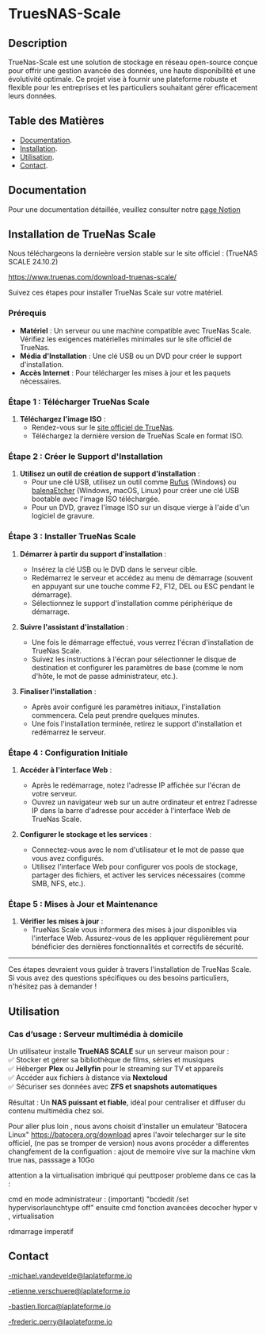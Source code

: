 # TruesNAS-Scale

## Description

TrueNas-Scale est une solution de stockage en réseau open-source conçue pour offrir une gestion avancée des données, une haute disponibilité et une évolutivité optimale. Ce projet vise à fournir une plateforme robuste et flexible pour les entreprises et les particuliers souhaitant gérer efficacement leurs données.

## Table des Matières

- [Documentation](#documentation).
- [Installation](#installation).
- [Utilisation](#utilisation).
- [Contact](#contact).

## Documentation

Pour une documentation détaillée, veuillez consulter notre [page Notion](https://drive.google.com/file/d/1MzYY7SDqee51eFPt1YgNQkfK2pvCUNlh/view?usp=sharing)

## Installation de TrueNas Scale

Nous téléchargeons la dernieère version stable sur le site officiel :  (TrueNAS SCALE 24.10.2)

https://www.truenas.com/download-truenas-scale/

Suivez ces étapes pour installer TrueNas Scale sur votre matériel.

### Prérequis

- **Matériel** : Un serveur ou une machine compatible avec TrueNas Scale. Vérifiez les exigences matérielles minimales sur le site officiel de TrueNas.
- **Média d'Installation** : Une clé USB ou un DVD pour créer le support d'installation.
- **Accès Internet** : Pour télécharger les mises à jour et les paquets nécessaires.

### Étape 1 : Télécharger TrueNas Scale

1. **Téléchargez l'image ISO** :
   - Rendez-vous sur le [site officiel de TrueNas](https://www.truenas.com/truenas-scale/).
   - Téléchargez la dernière version de TrueNas Scale en format ISO.

### Étape 2 : Créer le Support d'Installation

1. **Utilisez un outil de création de support d'installation** :
   - Pour une clé USB, utilisez un outil comme [Rufus](https://rufus.ie/) (Windows) ou [balenaEtcher](https://www.balena.io/etcher/) (Windows, macOS, Linux) pour créer une clé USB bootable avec l'image ISO téléchargée.
   - Pour un DVD, gravez l'image ISO sur un disque vierge à l'aide d'un logiciel de gravure.

### Étape 3 : Installer TrueNas Scale

1. **Démarrer à partir du support d'installation** :
   - Insérez la clé USB ou le DVD dans le serveur cible.
   - Redémarrez le serveur et accédez au menu de démarrage (souvent en appuyant sur une touche comme F2, F12, DEL ou ESC pendant le démarrage).
   - Sélectionnez le support d'installation comme périphérique de démarrage.

2. **Suivre l'assistant d'installation** :
   - Une fois le démarrage effectué, vous verrez l'écran d'installation de TrueNas Scale.
   - Suivez les instructions à l'écran pour sélectionner le disque de destination et configurer les paramètres de base (comme le nom d'hôte, le mot de passe administrateur, etc.).

3. **Finaliser l'installation** :
   - Après avoir configuré les paramètres initiaux, l'installation commencera. Cela peut prendre quelques minutes.
   - Une fois l'installation terminée, retirez le support d'installation et redémarrez le serveur.

### Étape 4 : Configuration Initiale

1. **Accéder à l'interface Web** :
   - Après le redémarrage, notez l'adresse IP affichée sur l'écran de votre serveur.
   - Ouvrez un navigateur web sur un autre ordinateur et entrez l'adresse IP dans la barre d'adresse pour accéder à l'interface Web de TrueNas Scale.

2. **Configurer le stockage et les services** :
   - Connectez-vous avec le nom d'utilisateur et le mot de passe que vous avez configurés.
   - Utilisez l'interface Web pour configurer vos pools de stockage, partager des fichiers, et activer les services nécessaires (comme SMB, NFS, etc.).

### Étape 5 : Mises à Jour et Maintenance

1. **Vérifier les mises à jour** :
   - TrueNas Scale vous informera des mises à jour disponibles via l'interface Web. Assurez-vous de les appliquer régulièrement pour bénéficier des dernières fonctionnalités et correctifs de sécurité.

---

Ces étapes devraient vous guider à travers l'installation de TrueNas Scale. Si vous avez des questions spécifiques ou des besoins particuliers, n'hésitez pas à demander !

## Utilisation

### **Cas d’usage : Serveur multimédia à domicile**  

Un utilisateur installe **TrueNAS SCALE** sur un serveur maison pour :  
✅ Stocker et gérer sa bibliothèque de films, séries et musiques  
✅ Héberger **Plex** ou **Jellyfin** pour le streaming sur TV et appareils  
✅ Accéder aux fichiers à distance via **Nextcloud**  
✅ Sécuriser ses données avec **ZFS et snapshots automatiques**  

Résultat : Un **NAS puissant et fiable**, idéal pour centraliser et diffuser du contenu multimédia chez soi.

Pour aller plus loin , nous avons choisit d'installer un emulateur 'Batocera Linux"
https://batocera.org/download
apres l'avoir telecharger sur le site officiel, (ne pas se tromper de version) nous avons procéder a differentes changfement de la configuation : 
ajout de memoire vive sur la machine vkm true nas, passsage a 10Go

attention a la virtualisation imbriqué qui peuttposer probleme dans ce cas la : 

cmd en mode administrateur : (important)
"bcdedit /set hypervisorlaunchtype off"
ensuite cmd fonction avancées decocher hyper v , virtualisation

rdmarrage imperatif


## Contact

-michael.vandevelde@laplateforme.io

-etienne.verschuere@laplateforme.io

-bastien.llorca@laplateforme.io

-frederic.perry@laplateforme.io
